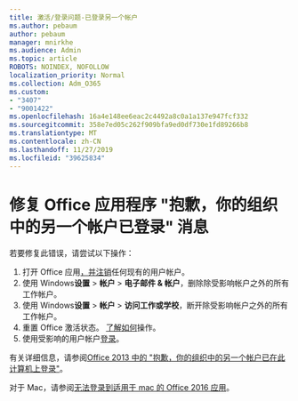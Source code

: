 ```yaml
---
title: 激活/登录问题-已登录另一个帐户
ms.author: pebaum
author: pebaum
manager: mnirkhe
ms.audience: Admin
ms.topic: article
ROBOTS: NOINDEX, NOFOLLOW
localization_priority: Normal
ms.collection: Adm_O365
ms.custom:
- "3407"
- "9001422"
ms.openlocfilehash: 16a4e148ee6eac2c4492a8c0a1a137e947fcf332
ms.sourcegitcommit: 358e7ed05c262f909bfa9ed0df730e1fd89266b8
ms.translationtype: MT
ms.contentlocale: zh-CN
ms.lasthandoff: 11/27/2019
ms.locfileid: "39625834"
---
```

# <a name="fixing-the-office-apps-sorry-another-account-from-your-organization-is-already-signed-in-message"></a>修复 Office 应用程序 "抱歉，你的组织中的另一个帐户已登录" 消息

若要修复此错误，请尝试以下操作：

1. 打开 Office 应用[，并注销](https://support.office.com/article/5a20dc11-47e9-4b6f-945d-478cb6d92071)任何现有的用户帐户。   
2. 使用 Windows**设置** > **帐户** > **电子邮件 & 帐户**，删除除受影响帐户之外的所有工作帐户。 
3. 使用 Windows**设置** > **帐户** > **访问工作或学校**，断开除受影响帐户之外的所有工作帐户。 
4. 重置 Office 激活状态。 [了解如何](https://docs.microsoft.com/office365/troubleshoot/activation/reset-office-365-proplus-activation-state
)操作。
5. 使用受影响的用户帐户[登录](https://support.office.com/article/628ea040-f265-49de-b986-be09c3ebf8a9)。 

有关详细信息，请参阅[Office 2013 中的 "抱歉，你的组织中的另一个帐户已在此计算机上登录"](https://docs.microsoft.com/office/troubleshoot/error-messages/another-account-already-signed-in)。

对于 Mac，请参阅[无法登录到适用于 mac 的 Office 2016 应用](https://docs.microsoft.com/office365/troubleshoot/authentication/sign-in-to-office-2016-for-mac-fail)。